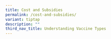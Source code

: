 ```yaml
---
title: Cost and Subsidies
permalink: /cost-and-subsidies/
variant: tiptap
description: ""
third_nav_title: Understanding Vaccine Types
---
```


